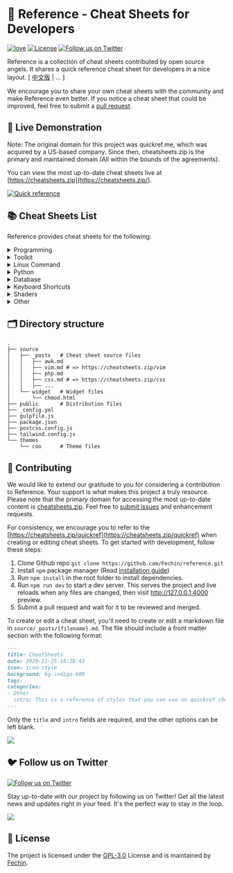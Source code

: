 # 📖 Reference - Cheat Sheets for Developers

[![love](https://badgen.net/badge/make%20with/love/pink)](#)
[![License](https://badgen.net/badge/license/GPL-3.0/blue)](https://github.com/Fechin/reference/blob/main/LICENSE)
[![Follow us on Twitter](https://img.shields.io/twitter/follow/FechinLi?style=social)](https://twitter.com/FechinLi)

Reference is a collection of cheat sheets contributed by open source angels. It shares a quick reference cheat sheet for
developers in a nice layout. \[ [中文版](https://github.com/jaywcjlove/reference) | ... \]

We encourage you to share your own cheat sheets with the community and make Reference even better. If you notice a cheat
sheet that could be improved, feel free to submit a [pull request](#-contributing).

## 👀 Live Demonstration

Note: The original domain for this project was quickref.me, which was acquired by a US-based company. Since then,
cheatsheets.zip is the primary and maintained domain (All within the bounds of the agreements).

You can view the most up-to-date cheat sheets live at [https://cheatsheets.zip](https://cheatsheets.zip/).

[![Quick reference](https://cheatsheets.zip/assets/image/preview.png?9nd3)](https://cheatsheets.zip)

## 📚 Cheat Sheets List

Reference provides cheat sheets for the following:

<details>
<summary>Programming</summary>

- [Bash](https://cheatsheets.zip/bash.html): This is a quick reference cheat sheet to getting started with Linux bash
  shell scripting.
- [C](https://cheatsheets.zip/c.html): C quick reference cheat sheet that provides basic syntax and methods.
- [C++](https://cheatsheets.zip/cpp.html): C++ quick reference cheat sheet that provides basic syntax and methods.
- [C#](https://cheatsheets.zip/cs.html): C# quick reference cheat sheet that provides basic syntax and methods.
- [CSS 3](https://cheatsheets.zip/css.html): This is a quick reference cheat sheet for CSS goodness, listing selector
  syntax, properties, units and other useful bits of information.
- [Dart](https://cheatsheets.zip/dart.html): A Dart cheat sheet with the most important concepts, functions, methods,
  and more. A complete quick reference for beginners.
- [Docker](https://cheatsheets.zip/docker.html): This is a quick reference cheat sheet for
  [Docker](https://docs.docker.com/get-started/). And you can find the most common Docker commands here.
- [ES6](https://cheatsheets.zip/es6.html): A quick reference cheat sheet of what’s new in JavaScript for ES2015, ES2016,
  ES2017, ES2018 and beyond
- [Go](https://cheatsheets.zip/go.html): This cheat sheet provided basic syntax and methods to help you using
  [Go](https://go.dev/).
- [GraphQL](https://cheatsheets.zip/graphql.html): This quick reference cheat sheet provides a brief overview of
  GraphQL.
- [Hook](https://cheatsheets.zip/hook.html): The [Hook](https://github.com/hook-lang/hook/) cheat sheet is a one-page
  reference sheet for the Hook programming language.
- [HTML](https://cheatsheets.zip/html.html): This HTML quick reference cheat sheet lists the common HTML and HTML5 tags
  in readable layout.
- [INI](https://cheatsheets.zip/ini.html): This is a quick reference cheat sheet for understanding and writing
  INI-format configuration files.
- [Java](https://cheatsheets.zip/java.html): This cheat sheet is a crash course for Java beginners and help review the
  basic syntax of the Java language.
- [JavaScript](https://cheatsheets.zip/javascript.html): A JavaScript cheat sheet with the most important concepts,
  functions, methods, and more. A complete quick reference for beginners.
- [jQuery](https://cheatsheets.zip/jquery.html): This [jQuery](https://jquery.com/) cheat sheet is a great reference for
  both beginners and experienced developers.
- [Kubernetes](https://cheatsheets.zip/kubernetes.html): This page contains a list of commonly used kubectl commands and
  flags.
- [LaTeX](https://cheatsheets.zip/latex.html): This cheat sheet summarizes a reference list of
  [LaTeX](https://www.latex-project.org/) commonly used display math notation and some application examples of
  [KaTeX](https://katex.org/).
- [Laravel](https://cheatsheets.zip/laravel.html): [Laravel](https://laravel.com/docs/8.x/) is an expressive and
  progressive web application framework for PHP. This cheat sheet provides a reference for common commands and features
  for Laravel 8.
- [MATLAB](https://cheatsheets.zip/matlab.html): This quick reference cheat sheet provides an example introduction to
  using the [MATLAB](https://mathworks.cn/) scientific computing language to get started quickly
- [Markdown](https://cheatsheets.zip/markdown.html): This is a quick reference cheat sheet to the Markdown syntax.
- [PHP](https://cheatsheets.zip/php.html): This [PHP](https://www.php.net/manual/en/) cheat sheet provides a reference
  for quickly looking up the correct syntax for the code you use most frequently.
- [Python](https://cheatsheets.zip/python.html): The [Python](https://www.python.org/) cheat sheet is a one-page
  reference sheet for the Python 3 programming language.
- [Rust](https://cheatsheets.zip/rust.html): The Rust quick reference cheat sheet that aims at providing help on writing
  basic syntax and methods.
- [Sass](https://cheatsheets.zip/sass.html): This is a quick reference cheat sheet that lists the most useful features
  of [SASS](https://sass-lang.com).
- [TOML](https://cheatsheets.zip/toml.html): This is a quick reference cheat sheet to the TOML format configuration file
  syntax.
- [YAML](https://cheatsheets.zip/yaml.html): This is a quick reference cheat sheet for understanding and writing YAML
  format configuration files.

</details>

<details>
<summary>Toolkit</summary>

- [ChatGPT](https://cheatsheets.zip/chatgpt.html): This cheat sheet lists out prompts and tips from all over the world
  on how to use ChatGPT effectively
- [VSCode](https://cheatsheets.zip/vscode.html): This VSCode (Visual Studio Code) quick reference cheat sheet shows its
  keyboard shortcuts and commands.
- [Mitmproxy](https://cheatsheets.zip/mitmproxy.html): [Mitmproxy](https://mitmproxy.org/) is a free and open source
  interactive HTTPS proxy. This is a quick reference cheat sheet to the Mitmproxy.
- [XPath](https://cheatsheets.zip/xpath.html): This is an [XPath](https://en.wikipedia.org/wiki/XPath) selectors cheat
  sheet, which lists commonly used XPath positioning methods and CSS selectors
- [Emacs](https://cheatsheets.zip/emacs.html): [Emacs](https://www.gnu.org/software/emacs) is the extensible,
  customizable, self-documenting real time display text editor. This reference was made for Emacs 27.
- [Emmet](https://cheatsheets.zip/emmet.html): [Emmet](https://emmet.io/) is a web-developer’s toolkit for boosting HTML
  & CSS code writing, which allows you to write large HTML code blocks at speed of light using well-known CSS selectors.
- [RegEX](https://cheatsheets.zip/regex.html): A quick reference for regular expressions (regex), including symbols,
  ranges, grouping, assertions and some sample patterns to get you started.
- [Vim](https://cheatsheets.zip/vim.html): A useful collection of [Vim](http://www.vim.org/) 8.2 quick reference cheat
  sheets to help you learn vim editor faster.

</details>

<details>
<summary>Linux Command</summary>

- [Curl](https://cheatsheets.zip/curl.html): This [Curl](https://github.com/curl/curl) cheat sheet contains commands and
  examples of some common Curl tricks.
- [PM2](https://cheatsheets.zip/pm2.html): [PM2] is a daemon process manager that will help you manage and keep your
  application online. Getting started with PM2 is straightforward, it is offered as a simple and intuitive CLI.
- [Chmod](https://cheatsheets.zip/chmod.html): This quick reference cheat sheet provides a brief overview of file
  permissions, and the operation of the chmod command
- [Tmux](https://cheatsheets.zip/tmux.html): The tmux cheat sheet quick reference of most commonly used shortcuts and
  commands
- [Lsof](https://cheatsheets.zip/lsof.html): This quick reference cheat sheet provides various for using lsof command.
- [SSH](https://cheatsheets.zip/ssh.html): This quick reference cheat sheet provides various for using SSH.
- [Netstat](https://cheatsheets.zip/netstat.html): This quick reference cheat sheet provides various for using netstat
  command.
- [Screen](https://cheatsheets.zip/screen.html): This is a quick reference guide cheat sheet for the screen command.
- [Awk](https://cheatsheets.zip/awk.html): This is a one page quick reference cheat sheet to the
  [GNU awk](https://www.gnu.org/software/gawk/manual/gawk.html), which covers commonly used awk expressions and
  commands.
- [Find](https://cheatsheets.zip/find.html): This is a quick reference list of cheat sheet for Linux find command,
  contains common options and examples.
- [Sed](https://cheatsheets.zip/sed.html): [Sed](https://www.gnu.org/software/sed/manual/sed.html) is a stream editor,
  this sed cheat sheet contains sed commands and some common sed tricks.
- [Cron](https://cheatsheets.zip/cron.html): [Cron](https://en.wikipedia.org/wiki/Cron) is most suitable for scheduling
  repetitive tasks. Scheduling one-time tasks can be accomplished using the associated at utility.
- [Git](https://cheatsheets.zip/git.html): This cheat sheet summarizes commonly used Git command line instructions for
  quick reference.
- [Grep](https://cheatsheets.zip/grep.html): This cheat sheet is intended to be a quick reminder for the main concepts
  involved in using the command line program grep and assumes you already understand its usage.
- [Netcat](https://cheatsheets.zip/nc.html): This cheat sheet provides various for using netcat on both Linux and Unix.
- [Taskset](https://cheatsheets.zip/taskset): This quick reference cheat sheet for tasket command.
- [GnuPG](https://cheatsheets.zip/gnupg): A cheatsheet for GnuPG, the encryption and signing software.
</details>

<details>
<summary>Python</summary>

- [NumPy](https://cheatsheets.zip/numpy.html): [NumPy](https://numpy.org/) is the fundamental package for scientific
  computing with Python. This cheat sheet is a quick reference for NumPy beginners.
- [Pandas](https://cheatsheets.zip/pandas.html): [Pandas](https://pandas.pydata.org/) is a powerful data analysis and
  manipulation library for Python. This quick reference cheat sheet provides an overview of essential Pandas functions,
  methods, and DataFrame operations.

</details>

<details>
<summary>Database</summary>

- [MySQL](https://cheatsheets.zip/mysql.html): The SQL cheat sheet provides you with the most commonly used SQL
  statements for your reference.
- [Neo4j](https://cheatsheets.zip/neo4j.html): A Neo4j cheat sheet with getting started resources and information on how
  to query the database with Cypher.
- [PostgreSQL](https://cheatsheets.zip/postgres.html): The [PostgreSQL](https://www.postgresql.org/docs/current/) cheat
  sheet provides you with the common PostgreSQL commands and statements.
- [Redis](https://cheatsheets.zip/redis.html): This is a [Redis](https://redis.io/) quick reference cheat sheet that
  lists examples of redis commands

</details>

<details>
<summary>Keyboard Shortcuts</summary>

- [Adobe Photoshop](https://cheatsheets.zip/adobe-photoshop.html): A visual cheat-sheet for the 283 keyboard shortcuts
  found in Adobe Photoshop
- [Apex Legends](https://cheatsheets.zip/apex-legends.html): A visual cheat-sheet for the 27 default keyboard shortcuts
  found in Apex Legends
- [Figma](https://cheatsheets.zip/figma.html): A visual cheat-sheet for the 119 keyboard shortcuts found in Figma
- [Microsoft Teams](https://cheatsheets.zip/microsoft-teams.html): A visual cheat-sheet for the 38 keyboard shortcuts
  found in Microsoft Teams
- [TablePlus](https://cheatsheets.zip/table-plus.html): A visual cheat-sheet for the 34 keyboard shortcuts found in
  TablePlus
- [Bear](https://cheatsheets.zip/bear-notes.html): A visual cheat-sheet for the 66 keyboard shortcuts found in Bear.
  This application is MacOS-only.
- [Feedly](https://cheatsheets.zip/feedly.html): A visual cheat-sheet for the 25 keyboard shortcuts found on the Feedly
  app
- [FileZilla](https://cheatsheets.zip/filezilla.html): A visual cheat-sheet for the 30 keyboard shortcuts found on the
  FileZilla program
- [Reddit](https://cheatsheets.zip/reddit.html): A visual cheat-sheet for the 17 keyboard shortcuts found on Reddit.com
- [Slack](https://cheatsheets.zip/slack.html): A visual cheat-sheet for the 62 keyboard shortcuts found in Slack
- [SoundCloud](https://cheatsheets.zip/soundcloud.html): A visual cheat-sheet for the 22 keyboard shortcuts found on
  SoundCloud
- [Twitter](https://cheatsheets.zip/twitter.html): A visual cheat-sheet for the 26 keyboard shortcuts found on Twitter
- [Android Studio](https://cheatsheets.zip/android-studio.html): A visual cheat-sheet for the 130 keyboard shortcuts
  found in the Android Studio software
- [Github](https://cheatsheets.zip/github.html): A visual cheat-sheet for the 80 keyboard shortcuts found on Github.com
- [Shopify](https://cheatsheets.zip/shopify.html): A visual cheat-sheet for the 50 keyboard shortcuts found on the
  Shopify website
- [Zoom](https://cheatsheets.zip/zoom.html): A visual cheat-sheet for the 32 keyboard shortcuts found in Zoom. These
  shortcuts are for MacOS, for Windows visit /zoom-windows.
- [Adobe XD](https://cheatsheets.zip/adobe-xd.html): A visual cheat-sheet for the 97 keyboard shortcuts found in Adobe
  XD
- [Firefox](https://cheatsheets.zip/firefox.html): A visual cheat-sheet for the 116 keyboard shortcuts found in Firefox
- [PhpStorm](https://cheatsheets.zip/phpstorm.html): A visual cheat-sheet for the 96 keyboard shortcuts found in
  JetBrains PhpStorm
- [Postman](https://cheatsheets.zip/postman.html): A visual cheat-sheet for the 23 keyboard shortcuts found in Postman
- [Webflow](https://cheatsheets.zip/webflow.html): A visual cheat-sheet for the 41 keyboard shortcuts found in Webflow
- [Adobe Lightroom CC](https://cheatsheets.zip/adobe-lightroom.html): A visual cheat-sheet for the 251 keyboard
  shortcuts found in Adobe Lightroom CC
- [1Password](https://cheatsheets.zip/1password.html): A cheat sheet for 1password's keyboard shortcuts in Mac, Windows,
  iOS, Linux.
- [Affinity Designer](https://cheatsheets.zip/affinity-designer.html): A visual cheat-sheet for the 108 keyboard
  shortcuts found in Affinity Designer
- [Pocket](https://cheatsheets.zip/pocket.html): A visual cheat-sheet for the 36 keyboard shortcuts found on Pocket for
  Web
- [Trello](https://cheatsheets.zip/trello.html): A visual cheat-sheet for the 29 keyboard shortcuts found on Trello
- [Audacity](https://cheatsheets.zip/audacity.html): A visual cheat-sheet for the 135 default keyboard shortcuts found
  in Audacity
- [Framer X](https://cheatsheets.zip/framer-x.html): A visual cheat-sheet for the 45 keyboard shortcuts found in Framer
  X. This application is MacOS-only.
- [Google Drive](https://cheatsheets.zip/google-drive.html): A visual cheat-sheet for the 54 keyboard shortcuts found in
  Google Drive on the web
- [PuTTy](https://cheatsheets.zip/putty.html): A visual cheat-sheet for the 32 keyboard shortcuts found on the PuTTy app
- [Sequel Pro](https://cheatsheets.zip/sequel-pro.html): A visual cheat-sheet for the 71 keyboard shortcuts found in
  Sequel Pro. This application is MacOS-only.
- [Apple Music](https://cheatsheets.zip/apple-music.html): A visual cheat-sheet for the 62 keyboard shortcuts found in
  the Apple Music app. This application is MacOS-only.
- [Blender](https://cheatsheets.zip/blender.html): A visual cheat-sheet for the 187 keyboard shortcuts found in Blender
- [Obsidian](https://cheatsheets.zip/obsidian.html): A visual cheat-sheet for the 17 keyboard shortcuts found in the
  Obsidian knowledge base app.
- [Telegram Desktop](https://cheatsheets.zip/telegram.html): A visual cheat-sheet for the 37 keyboard shortcuts found on
  the Telegram Desktop app
- [YouTube](https://cheatsheets.zip/youtube.html): A visual cheat-sheet for the 18 keyboard shortcuts found on
  YouTube.com
- [Airtable](https://cheatsheets.zip/airtable.html): A visual cheat-sheet for the 36 keyboard shortcuts found in
  Airtable
- [Bitbucket](https://cheatsheets.zip/bitbucket.html): A visual cheat-sheet for the 35 keyboard shortcuts found on
  Bitbucket
- [Fortnite](https://cheatsheets.zip/fortnite.html): A visual cheat-sheet for the 26 default keyboard shortcuts found in
  Fortnite
- [Gmail](https://cheatsheets.zip/gmail.html): A visual cheat-sheet for the 90 keyboard shortcuts found on Gmail
- [Sketch](https://cheatsheets.zip/sketch.html): A visual cheat-sheet for the 149 keyboard shortcuts found in Sketch.
  This application is MacOS-only.
- [Spotify](https://cheatsheets.zip/spotify.html): A visual cheat-sheet for the 23 keyboard shortcuts found in Spotify
- [Brave Browser](https://cheatsheets.zip/brave.html): A visual cheat-sheet for the 64 keyboard shortcuts found in the
  Brave browser
- [KanbanMail](https://cheatsheets.zip/kanbanmail.html): A visual cheat-sheet for the 29 keyboard shortcuts found in
  KanbanMail
- [Microsoft Outlook](https://cheatsheets.zip/outlook.html): A visual cheat-sheet for the 210 keyboard shortcuts found
  in Microsoft Outlook
- [Principle](https://cheatsheets.zip/principle.html): A visual cheat-sheet for the 30 keyboard shortcuts found in
  Principle. This application is MacOS-only.
- [Skype](https://cheatsheets.zip/skype.html): A visual cheat-sheet for the 31 keyboard shortcuts found in Skype
- [Arduino IDE](https://cheatsheets.zip/arduino.html): A visual cheat-sheet for the 12 keyboard shortcuts found in the
  Arduino IDE
- [Asana](https://cheatsheets.zip/asana.html): A visual cheat-sheet for the 40 keyboard shortcuts found in Asana
- [Code Editor for iOS](https://cheatsheets.zip/code-editor-ios.html): A visual cheat-sheet for the 43 keyboard
  shortcuts found in the Code Editor for iOS app. This application is MacOS-only.
- [Jira](https://cheatsheets.zip/jira.html): A visual cheat-sheet for the 44 keyboard shortcuts found in Jira
- [Quip.com](https://cheatsheets.zip/quip.html): A visual cheat-sheet for the 52 keyboard shortcuts found in Quip
- [WordPress](https://cheatsheets.zip/wordpress.html): A visual cheat-sheet for the 34 keyboard shortcuts found in the
  WordPress visual editor
- [Chrome Developer Tools](https://cheatsheets.zip/chrome-devtools.html): A visual cheat-sheet for the 56 keyboard
  shortcuts found in Chrome's Developer Tools
- [GIMP](https://cheatsheets.zip/gimp.html): A visual cheat-sheet for the 97 keyboard shortcuts found in GIMP
- [Google Chrome](https://cheatsheets.zip/google-chrome.html): A visual cheat-sheet for the 65 keyboard shortcuts found
  in Google Chrome
- [Todoist](https://cheatsheets.zip/todoist.html): A visual cheat-sheet for the 37 keyboard shortcuts found in Todoist
- [TickTick](https://cheatsheets.zip/ticktick.html): A visual cheat-sheet for the 25 keyboard shortcuts found in the
  TickTick desktop app
- [VLC Player](https://cheatsheets.zip/vlc.html): A visual cheat-sheet for the 82 keyboard shortcuts found in VLC Player
- [Missive](https://cheatsheets.zip/missive.html): A visual cheat-sheet for the 83 keyboard shortcuts found in Missive
- [Origami Studio](https://cheatsheets.zip/origami.html): A visual cheat-sheet for the 71 keyboard shortcuts found in
  Origami Studio. This application is MacOS-only.
- [Sublime Text](https://cheatsheets.zip/sublime-text.html): A visual cheat-sheet for the 49 keyboard shortcuts found in
  Sublime Text
- [Transmit](https://cheatsheets.zip/transmit.html): A visual cheat-sheet for the 62 keyboard shortcuts found in
  Transmit. This application is MacOS-only.
- [Affinity Photo](https://cheatsheets.zip/affinity-photo.html): A visual cheat-sheet for the 177 keyboard shortcuts
  found in Affinity Photo
- [Monday.com](https://cheatsheets.zip/monday.html): A visual cheat-sheet for the 24 keyboard shortcuts found on
  Monday.com
- [Proto.io](https://cheatsheets.zip/proto-io.html): A visual cheat-sheet for the 48 keyboard shortcuts found in
  Proto.io
- [Superhuman](https://cheatsheets.zip/superhuman.html): A visual cheat-sheet for the 105 keyboard shortcuts found in
  Superhuman. This application is MacOS-only.
- [Vivaldi Browser](https://cheatsheets.zip/vivaldi.html): A visual cheat-sheet for the 69 default keyboard shortcuts
  found in the Vivaldi browser
- [Finder](https://cheatsheets.zip/finder.html): A visual cheat-sheet for the 55 keyboard shortcuts found in Finder.
  This application is part of MacOS.
- [GitLab](https://cheatsheets.zip/gitlab.html): A visual cheat-sheet for the 58 keyboard shortcuts found in GitLab
- [Guitar Pro](https://cheatsheets.zip/guitar-pro.html): A visual cheat-sheet for the 129 keyboard shortcuts found in
  Guitar Pro
- [Roam Research](https://cheatsheets.zip/roam.html): A visual cheat-sheet for the 45 keyboard shortcuts found on Roam
  Research
- [SketchUp Pro](https://cheatsheets.zip/sketchup.html): A visual cheat-sheet for the 135 default keyboard shortcuts
  found in SketchUp Pro
- [Unity 3D](https://cheatsheets.zip/unity-3d.html): A visual cheat-sheet for the 50 keyboard shortcuts found in Unity
  3D
- [IntelliJ IDEA](https://cheatsheets.zip/idea.html): IntelliJ IDEA is a very good Java IDE, most of its commands have
  shortcuts to keep your hands from leaving the keyboard
- [WebStorm](https://cheatsheets.zip/webstorm.html): This quick reference cheat sheet lists the default keyboard
  shortcuts for WebStorm running on Windows/Linux or Mac

</details>

<details>
<summary>Shaders</summary>

- [Unity Shader Graph](https://cheatsheets.zip/unity-shader-graph.html): This is a visual cheat-sheet for the Unity
  Shader Graph. This tool is used to create custom shaders material in Unity, a popular game engine.

</details>

<details>
<summary>Other</summary>

- [ASCII Code](https://cheatsheets.zip/ascii-code.html): This cheat sheet is a complete list of ASCII Code Table with
  their numbers and names.
- [Aspect Ratio](https://cheatsheets.zip/aspect-ratio.html): This cheat sheet lists some common aspect ratios and their
  pixel resolutions. Always confirm your final delivery ratio when shooting.
- [CheatSheets](https://cheatsheets.zip/quickref.html): This is the magic syntax variant manual that you can use on
  CheatSheets.zip, It’s a good practice for contributors.
- [Emoji](https://cheatsheets.zip/emoji.html): Some of the emoji codes are not super easy to remember, so here is a
  little cheat sheet.
- [Google Search](https://cheatsheets.zip/google-search.html): This quick reference cheat sheet lists of Google advanced
  search operators.
- [HTML Characters Entities](https://cheatsheets.zip/html-char.html): This cheat sheet is a complete list of HTML
  entities with their numbers and names. Also included is a full list of ASCII characters that can be represented in
  HTML.
- [ISO 639-1 Language Code](https://cheatsheets.zip/iso-639-1.html): This is a list of the ISO language codes that
  conform to the ISO 639-1 standard, it provide reference for multi-language website.
- [HTTP Status Code](https://cheatsheets.zip/http-status-code.html): The http status codes cheat sheet. A quick
  reference to every HTTP status code.
- [MIME types](https://cheatsheets.zip/mime.html): This cheat sheet lists some common MIME types for the Web. You can
  look in the [IANA/MIME Media Types registry](http://www.iana.org/assignments/media-types/index.html) which contains
  all registered MIME types.
- [Resolutions](https://cheatsheets.zip/resolutions.html): This cheat sheet lists screen sizes, viewport size and CSS
  media queries for popular Phones, Tablets, Laptops and Watches

</details>

## 🗂️ Directory structure

```
.
├── source
│   ├── _posts   # Cheat sheet source files
│   │   ├── awk.md
│   │   ├── vim.md # => https://cheatsheets.zip/vim
│   │   ├── php.md
│   │   ├── css.md # => https://cheatsheets.zip/css
│   │   ├── ...
│   └── widget   # Widget files
│       └── chmod.html
├── public       # Distribution files
├── _config.yml
├── gulpfile.js
├── package.json
├── postcss.config.js
├── tailwind.config.js
└── themes
    └── coo      # Theme files
```

## 🤝 Contributing

We would like to extend our gratitude to you for considering a contribution to Reference. Your support is what makes
this project a truly resource. Please note that the primary domain for accessing the most up-to-date content is
[cheatsheets.zip](https://cheatsheets.zip). Feel free to
[submit issues](https://github.com/Fechin/reference/issues/new?assignee=Fechin) and enhancement requests.

For consistency, we encourage you to refer to the [https://cheatsheets.zip/quickref](https://cheatsheets.zip/quickref)
when creating or editing cheat sheets. To get started with development, follow these steps:

1. Clone Github repo `git clone https://github.com/Fechin/reference.git`
2. Install `npm` package manager (Read
   [installation guide](https://docs.npmjs.com/downloading-and-installing-node-js-and-npm))
3. Run `npm install` in the root folder to install dependencies.
4. Run `npm run dev` to start a dev server. This serves the project and live reloads when any files are changed, then
   visit http://127.0.0.1:4000 preview.
5. Submit a pull request and wait for it to be reviewed and merged.

To create or edit a cheat sheet, you'll need to create or edit a markdown file in `source/_posts/{filename}.md`. The
file should include a front matter section with the following format:

```markdown
---
title: CheatSheets
date: 2020-11-25 18:28:43
icon: icon-style
background: bg-indigo-600
tags:
categories:
- Other
  intro: This is a reference of styles that you can use on quickref cheat sheets!
---
```

Only the `title` and `intro` fields are required, and the other options can be left blank.

<a href="https://github.com/Fechin/reference/graphs/contributors">
  <img src="https://contrib.rocks/image?repo=Fechin/reference" />
</a>

## 🐦 Follow us on Twitter

[![Follow us on Twitter](https://img.shields.io/twitter/follow/FechinLi?color=%234a99e9&style=for-the-badge)](https://twitter.com/FechinLi)

Stay up-to-date with our project by following us on Twitter! Get all the latest news and updates right in your feed.
It's the perfect way to stay in the loop.

<a href="https://buymeacoffee.com/cheatsheets.zip"><img src="https://img.buymeacoffee.com/button-api/?text=Buy me a coffee&emoji=&slug=cheatsheets.zip&button_colour=40DCA5&font_colour=ffffff&font_family=Cookie&outline_colour=000000&coffee_colour=FFDD00" /></a>

## 📃 License

The project is licensed under the [GPL-3.0](https://github.com/Fechin/reference/blob/main/LICENSE) License and is
maintained by [Fechin](https://github.com/Fechin).
